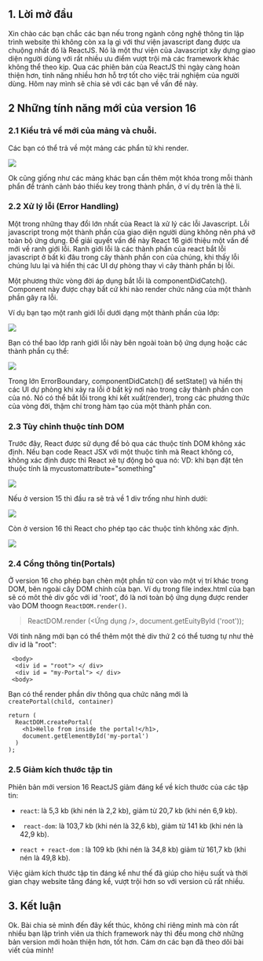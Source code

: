 ## 1. Lời mở đầu
  Xin chào các bạn chắc các bạn nếu trong ngành công nghệ thông tin lập trình website thì không còn xa lạ gì với thư viện javascript đang được ưa chuộng nhất đó là ReactJS. Nó là một thư viện của Javascript xây dựng giao diện người dùng với rất nhiều ưu điểm vượt trội mà các framework khác không thể theo kịp.
  Qua các phiên bản của ReactJS thì ngày càng hoàn thiện hơn, tính năng nhiều hơn hỗ trợ tốt cho việc trải nghiệm của người dùng. Hôm nay mình sẽ chia sẻ với các bạn về vấn đề này.
## 2 Những tính năng mới của version 16
###  2.1 Kiểu trả về mới của mảng và chuỗi.
 Các bạn có thể trả về một mảng các phẩn  tử khi render.
 
   ![](https://images.viblo.asia/d2cfdff0-e7e4-4769-b9d2-5d59d7d5fc49.png)
    
 Ok cũng giống như các mảng khác bạn cần thêm một khóa trong mỗi thành phẩn để tránh cảnh báo thiếu key trong thành phần, ở ví dụ trên là thẻ li.
###  2.2 Xử lý lỗi (Error Handling)
 Một trong những thay đổi lớn nhất của React là xử lý các lỗi Javascript.
Lỗi javascript trong một thành phần của giao diện người dùng không nên phá vỡ toàn bộ ứng dụng. Để giải quyết vấn đề này React 16 giới thiệu một vấn đế mới về ranh giới lỗi.
 Ranh giới lỗi là các thành phần của react bắt lỗi javascript ở bất kì đâu trong cây thành phần con của chúng, khi thấy lỗi chúng lưu lại và hiển thị các UI dự phòng thay vì cây thành phần bị lỗi.
 
Một phương thức vòng đời áp dụng bắt lỗi là componentDidCatch(). Component này được chạy bất cứ khi nào render chức năng của một thành phần gây ra lỗi.

Ví dụ bạn tạo một ranh giới lỗi dưới dạng một thành phần của lớp:

  ![](https://images.viblo.asia/62d4c533-5be7-4c50-b346-bc1da009726d.png)
  
Bạn có thể bao lớp ranh giới lỗi này bên ngoài toàn bộ ứng dụng hoặc các thành phần cụ thể:

![](https://images.viblo.asia/8709b27c-ac4c-498d-9dfb-dc2b3f7a1d3b.png)

Trong lớn ErrorBoundary, componentDidCatch() để setState() và hiển thị các UI dự phòng khi xảy ra lỗi ở bất kỳ nơi nào trong cây thành phần con của nó. Nó có thể bắt lỗi trong khi kết xuất(render), trong các phương thức của vòng đời, thậm chí trong hàm tạo của một thành phần con.
###  2.3 Tùy chỉnh thuộc tính DOM
 Trước đây, React được sử dụng để bỏ qua các thuộc tính DOM không xác định. Nếu bạn code React JSX với một thuộc tính mà React không có, không xác định được thì React xẽ tự động bỏ qua nó:
 VD: khi bạn đặt tên thuộc tính là mycustomattribute="something"
 
 ![](https://images.viblo.asia/1a1b3bdc-b16f-4e59-b744-44c2eef6ad26.png)
 
 Nếu ở version 15 thì đầu ra sẽ trả về 1 div trống như hình dưới:
 
 ![](https://images.viblo.asia/3740ca50-c1aa-4c2c-80d9-6ea943c79a98.png)
 
 Còn ở version 16 thì React cho phép tạo các thuộc tính không xác định.
 
 ![](https://images.viblo.asia/426d0cfb-4de6-4302-bcc0-135c6e2220c9.png)
 
###  2.4 Cổng thông tin(Portals)
Ở version 16 cho phép bạn chèn một phần tử con vào một vị trí khác trong DOM, bên ngoài cây DOM chính của bạn.
Ví dụ trong file index.html của bạn sẽ có môt thẻ div gốc với id 'root', đó là nơi toàn bộ ứng dụng được render vào DOM thoogn `ReactDOM.render()`.
>  ReactDOM.render (<Ứng dụng />, document.getEuityById ('root'));

Với tính năng mới bạn có thể thêm một thẻ div thứ 2 có thể tương tự như thẻ div id là "root":
```
 <body> 
  <div id = "root"> </ div> 
  <div id = "my-Portal"> </ div> 
 <body>
```
Bạn có thể render phần div thông qua chức năng mới là `createPortal(child, container)`
```
return (
  ReactDOM.createPortal(
    <h1>Hello from inside the portal!</h1>,
    document.getElementById('my-portal')
  )
);
```
    
###  2.5 Giảm kích thước tập tin
  Phiên bản mới version 16 ReactJS giảm đáng kể về kích thước của các tập tin:
 -  `react`: là 5,3 kb (khi nén là 2,2 kb), giảm từ 20,7 kb (khi nén 6,9 kb).
 
  - ` react-dom`: là 103,7 kb (khi nén là 32,6 kb), giảm từ 141 kb (khi nén là 42,9 kb).
  
  - `react + react-dom` : là 109 kb (khi nén là 34,8 kb) giảm từ 161,7 kb (khi nén là 49,8 kb).
  
Việc giảm kích thước tập tin đáng kể như thế đã giúp cho hiệu suất và thời gian chạy website tăng đáng kể, vượt trội hơn so với version cũ rất nhiều.
## 3. Kết luận
  Ok. Bài chia sẻ mình đến đây kết thúc, không chỉ riêng mình mà còn rất nhiều bạn lập trình viên ưa thích framework này thì đều mong chờ những bản version mới hoàn thiện hơn, tốt hơn. Cám ơn các bạn đã theo dõi bài viết của mình!
